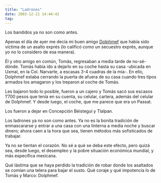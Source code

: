 ```yaml
---
title: "Ladrones"
date: 2003-12-21 14:44:42
tag: 
---
```

<p>Los bandidos ya no son como antes.</p>

<p>Apenas el día de ayer me decía mi buen amigo <a href="mailto:dolphmef@bigfoot.com">Dolphmef</a> que había sido víctima de un asalto exprés (lo calificó como un secuestro exprés, aunque yo no lo considero de esa manera).</p>

<p>Él y otro amigo en común, Tomás, regresaban a media tarde de no-sé-dónde. Tomás había ido a dejarlo en su coche hasta su casa -ubicada en Uxmal, en la Col. Narvarte, a escasas 3-4 cuadras de la mía-. En ello, Dolphmef estaba cerrando la puerta de afuera de su casa cuando tres tipos armados los amagaron y los treparon al coche de Tomás.</p>

<p>Les bajaron todo lo posible, fueron a un cajero y Tomás sacó sus escasos 1&#8217;700 pesos que tenía en su cuenta, su celular, cartera, además del celular de Dolphmef. Y desde luego, el coche, que me parece que era un Passat.</p>

<p>Los fueron a dejar en Concepción Béistegui y Tlalpan.</p>

<p>Los ladrones ya no son como antes. Ya no es la bonita tradición de enmascararse y entrar a una casa con una linterna a media noche y buscar dinero; ahora caen a la hora que sea, tienen métodos más sofisticados de trabajar.</p>

<p>Ya no se tientan el corazón. No sé a qué se deba este efecto, pero quizá sea, desde luego, el desempleo y la pobre situación económica mundial, y más específica mexicana.</p>

<p>Qué lástima que se haya perdido la tradición de robar donde los asaltados se comían una telera para bajar el susto. Qué coraje y qué impotencia lo de Tomás y Marco: Dolphmef.</p>
